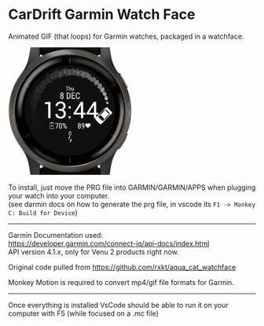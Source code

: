 # CarDrift Garmin Watch Face

Animated GIF (that loops) for Garmin watches, packaged in a watchface.  

<img src="preview/carDrift.gif" width="50%">

To install, just move the PRG file into GARMIN/GARMIN/APPS when plugging your watch into your computer.  
(see darmin docs on how to generate the prg file, in vscode its `F1 -> Monkey C: Build for Device`)

---

Garmin Documentation used:  
https://developer.garmin.com/connect-iq/api-docs/index.html  
API version 4.1.x, only for Venu 2 products right now.  

Original code pulled from https://github.com/rxkt/aqua_cat_watchface

Monkey Motion is required to convert mp4/gif file formats for Garmin.

---

Once everything is installed VsCode should be able to run it on your computer with F5 (while focused on a .mc file)
